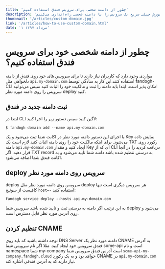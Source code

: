 ```yaml
---
title: 'چطور از دامنه شخصی برای سرویس فندق استفاده کنیم'
description: 'توی این آموزش خیلی سریع یک سرویس را با دامنه شخصی راه‌اندازی می‌کنیم'
thumbnail: '/articles/custom-domain.jpg'
link: '/articles/how-to-use-custom-domain.html'
date: '۱ مرداد ۱۳۹۷'
---
```


# چطور از دامنه شخصی خود برای سرویس فندق استفاده کنیم؟

 مواردی وجود دارد که کاربران نیاز دارند تا برای سرویس های خود روی فندق از دامنه دلخواهی مثل
`api.my-domain.com`
استفاده کنند.این کار به سادگی توسط fandogh-CLI امکان پذیر است، ابتدا باید دامنه را ثبت و مالکیت خود را اثبات کنید سپس می‌توانید سرویس را روی دامنه مورد نظر deploy کنید.

## ثبت دامنه جدید در فندق
ابتدا در CLI ‌لاگین کنید سپس دستور زیر را اجرا کنید:
```
$ fandogh domain add --name api.my-domain.com
```

با اجرای این دستور دامنه مورد نظر در اکانت شما  ثبت می‌شود و یک Key ‌نمایش داده می‌شود. برای اینکه مالکیت خود را روی دامنه اثبات کنید لازم است یک TXT رکورد روی دامنه  `api.my-domain.com` ایجاد کنید و مقدار Key ای که از CLI دریافت کردید را در آنجا قرار دهید.
اگر TXT record ‌به درستی تنظیم شده باشد دامنه شما تایید می‌شود و به اکانت فندق شما اضافه می‌شود.


## deploy سرویس روی دامنه مورد نظر

deploy سرویس روی دامنه مورد نظر مثل deploy هر سرویس دیگری است تنها کافیست از سوئیچ `host—-` استفاده کنید:
```
fandogh service deploy --hosts api.my-domain.com

```

به این ترتیب اگر دامنه به درستی ثبت و تایید شده باشد سرویس شما deploy می‌شود و روی آدرس مورد نظر قابل دسترس است.

## تنظیم کردن CNAME
توجه داشته باشید که باید روی DNS Server دامنه مورد نظر یک CNAME  به آدرس فندق سرویس خود ایجاد کنید.
مثلا اگر نام سرویس شما some-api  است و نام namespace شما my-company است آدرس فندق سرویس شما
 `some-api-my-company.fandogh.cloud` خواهد بود و به یک رکورد CNAME در `api.my-domain.com` ‌نیاز دارید که به آدرس فندقی اشاره کند.


